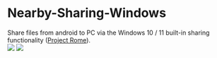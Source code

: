 # Nearby-Sharing-Windows
Share files from android to PC via the Windows 10 / 11 built-in sharing functionality ([Project Rome](https://github.com/microsoft/project-rome)).   
<a href=""><img src="https://img.shields.io/static/v1?label=Release&message=0.3.1&color=green&style=for-the-badge&logo=xamarin&logoColor=white" /></a>
<a href="https://play.google.com/store/apps/details?id=de.shortdev.nearby_sharing_windows"><img src="https://img.shields.io/static/v1?label=PlayStore&message=Open%20Test&color=yellow&style=for-the-badge&logo=google-play" /></a>
